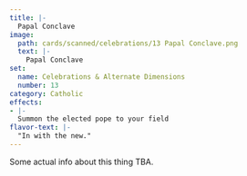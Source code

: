 ```yaml
---
title: |-
  Papal Conclave
image: 
  path: cards/scanned/celebrations/13 Papal Conclave.png
  text: |-
    Papal Conclave
set:
  name: Celebrations & Alternate Dimensions
  number: 13
category: Catholic
effects: 
- |-
  Summon the elected pope to your field
flavor-text: |-
  "In with the new."
---
```

Some actual info about this thing TBA.
